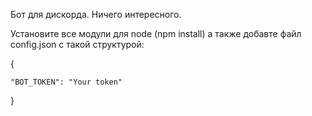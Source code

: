 Бот для дискорда. Ничего интересного.

Установите все модули для node (npm install) а также добавте файл config.json с такой структурой:

{

    "BOT_TOKEN": "Your token"
    
}
